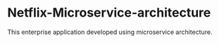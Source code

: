 # Netflix-Microservice-architecture
This enterprise application developed using microservice architecture.
